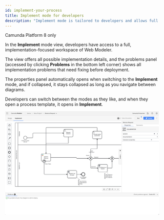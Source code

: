 ```yaml
---
id: implement-your-process
title: Implement mode for developers
description: "Implement mode is tailored to developers and allows full access to an implementation-focused workspace."
---
```


<span class="badge badge--cloud">Camunda Platform 8 only</span>

In the **Implement** mode view, developers have access to a full, implementation-focused workspace of Web Modeler.

The view offers all possible implementation details, and the problems panel (accessed by clicking **Problems** in the bottom left corner) shows all implementation problems that need fixing before deployment.

The properties panel automatically opens when switching to the **Implement** mode, and if collapsed, it stays collapsed as long as you navigate between diagrams.

Developers can switch between the modes as they like, and when they open a process template, it opens in **Implement**.

![implement mode](img/implement-mode.png)
